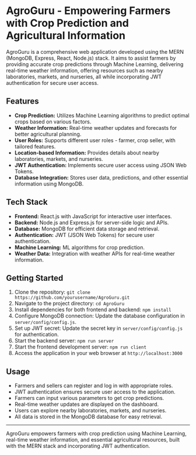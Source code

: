 # AgroGuru - Empowering Farmers with Crop Prediction and Agricultural Information

AgroGuru is a comprehensive web application developed using the MERN (MongoDB, Express, React, Node.js) stack. It aims to assist farmers by providing accurate crop predictions through Machine Learning, delivering real-time weather information, offering resources such as nearby laboratories, markets, and nurseries, all while incorporating JWT authentication for secure user access.

## Features

- **Crop Prediction:** Utilizes Machine Learning algorithms to predict optimal crops based on various factors.
- **Weather Information:** Real-time weather updates and forecasts for better agricultural planning.
- **User Roles:** Supports different user roles - farmer, crop seller, with tailored features.
- **Location-based Information:** Provides details about nearby laboratories, markets, and nurseries.
- **JWT Authentication:** Implements secure user access using JSON Web Tokens.
- **Database Integration:** Stores user data, predictions, and other essential information using MongoDB.

## Tech Stack

- **Frontend:** React.js with JavaScript for interactive user interfaces.
- **Backend:** Node.js and Express.js for server-side logic and APIs.
- **Database:** MongoDB for efficient data storage and retrieval.
- **Authentication:** JWT (JSON Web Tokens) for secure user authentication.
- **Machine Learning:** ML algorithms for crop prediction.
- **Weather Data:** Integration with weather APIs for real-time weather information.

## Getting Started

1. Clone the repository: `git clone https://github.com/yourusername/AgroGuru.git`
2. Navigate to the project directory: `cd AgroGuru`
3. Install dependencies for both frontend and backend: `npm install`
4. Configure MongoDB connection: Update the database configuration in `server/config/config.js`.
5. Set up JWT secret: Update the secret key in `server/config/config.js` for authentication.
6. Start the backend server: `npm run server`
7. Start the frontend development server: `npm run client`
8. Access the application in your web browser at `http://localhost:3000`

## Usage

- Farmers and sellers can register and log in with appropriate roles.
- JWT authentication ensures secure user access to the application.
- Farmers can input various parameters to get crop predictions.
- Real-time weather updates are displayed on the dashboard.
- Users can explore nearby laboratories, markets, and nurseries.
- All data is stored in the MongoDB database for easy retrieval.


---

AgroGuru empowers farmers with crop prediction using Machine Learning, real-time weather information, and essential agricultural resources, built with the MERN stack and incorporating JWT authentication. 
